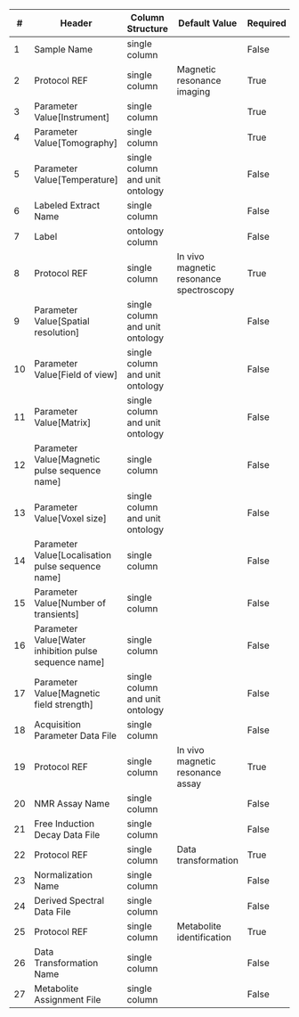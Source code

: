 | # |Header  | Column Structure  | Default Value  | Required | Min Length | Max Length | Controlled Terms |
|---|--------|-------------------|----------------|----------|------------|------------|------------------|
| 1 | Sample Name | single column |  | False | - | - | |
| 2 | Protocol REF | single column | Magnetic resonance imaging | True | - | - | |
| 3 | Parameter Value[Instrument] | single column |  | True | - | - | |
| 4 | Parameter Value[Tomography] | single column |  | True | - | - | |
| 5 | Parameter Value[Temperature] | single column and unit ontology |  | False | - | - | |
| 6 | Labeled Extract Name | single column |  | False | - | - | |
| 7 | Label | ontology column |  | False | - | - | |
| 8 | Protocol REF | single column | In vivo magnetic resonance spectroscopy | True | - | - | |
| 9 | Parameter Value[Spatial resolution] | single column and unit ontology |  | False | - | - | |
| 10 | Parameter Value[Field of view] | single column and unit ontology |  | False | - | - | |
| 11 | Parameter Value[Matrix] | single column and unit ontology |  | False | - | - | |
| 12 | Parameter Value[Magnetic pulse sequence name] | single column |  | False | - | - | |
| 13 | Parameter Value[Voxel size] | single column and unit ontology |  | False | - | - | |
| 14 | Parameter Value[Localisation pulse sequence name] | single column |  | False | - | - | |
| 15 | Parameter Value[Number of transients] | single column |  | False | - | - | |
| 16 | Parameter Value[Water inhibition pulse sequence name] | single column |  | False | - | - | |
| 17 | Parameter Value[Magnetic field strength] | single column and unit ontology |  | False | - | - | |
| 18 | Acquisition Parameter Data File | single column |  | False | - | - | |
| 19 | Protocol REF | single column | In vivo magnetic resonance assay | True | - | - | |
| 20 | NMR Assay Name | single column |  | False | - | - | |
| 21 | Free Induction Decay Data File | single column |  | False | - | - | |
| 22 | Protocol REF | single column | Data transformation | True | - | - | |
| 23 | Normalization Name | single column |  | False | - | - | |
| 24 | Derived Spectral Data File | single column |  | False | - | - | |
| 25 | Protocol REF | single column | Metabolite identification | True | - | - | |
| 26 | Data Transformation Name | single column |  | False | - | - | |
| 27 | Metabolite Assignment File | single column |  | False | - | - | |
